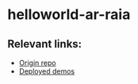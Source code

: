 # helloworld-ar-raia

## Relevant links:
- [Origin repo](https://github.com/cuencadelplata/helloworld-ar-raia)
- [Deployed demos](https://gmartineza.github.io/helloworld-ar-raia/)